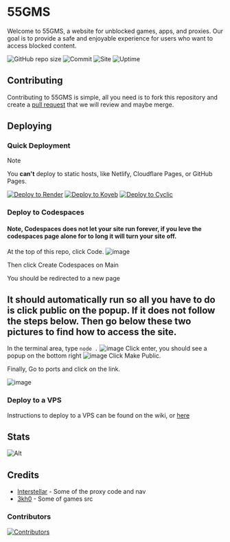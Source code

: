 # 55GMS

Welcome to 55GMS, a website for unblocked games, apps, and proxies. Our goal is to provide a safe and enjoyable experience for users who want to access blocked content.

![GitHub repo size](https://img.shields.io/github/repo-size/55gms/55gms)
![Commit](https://img.shields.io/github/commit-activity/w/55gms/55gms)
![Site](https://img.shields.io/website?url=https%3A%2F%2F55gms.com)
![Uptime](https://img.shields.io/uptimerobot/ratio/7/m793507060-97e6bef63b62591b668ced4f)

## Contributing

Contributing to 55GMS is simple, all you need is to fork this repository and create a [pull request](https://docs.github.com/en/pull-requests/collaborating-with-pull-requests/proposing-changes-to-your-work-with-pull-requests/creating-a-pull-request) that we will review and maybe merge.

## Deploying

### Quick Deployment

> [!NOTE]
> You **can't** deploy to static hosts, like Netlify, Cloudflare Pages, or GitHub Pages.

[![Deploy to Render](https://binbashbanana.github.io/deploy-buttons/buttons/remade/render.svg)](https://render.com/deploy?repo=https://github.com/55gms/55GMS)
[![Deploy to Koyeb](https://binbashbanana.github.io/deploy-buttons/buttons/remade/koyeb.svg)](https://app.koyeb.com/deploy?type=git&repository=github.com/55gms/55GMS&branch=main&name=55gms)
[![Deploy to Cyclic](https://binbashbanana.github.io/deploy-buttons/buttons/remade/cyclic.svg)](https://app.cyclic.sh/api/app/deploy/55gms/55GMS)

### Deploy to Codespaces

#### Note, Codespaces does not let your site run forever, if you leve the codespaces page alone for to long it will turn your site off.

At the top of this repo, click Code.
![image](https://github.com/user-attachments/assets/f39210a7-33a2-4ee8-b8da-97a894ddbf03)

Then click Create Codespaces on Main

You should be redirected to a new page

## It should automatically run so all you have to do is click public on the popup. If it does not follow the steps below. Then go below these two pictures to find how to access the site.

In the terminal area, type `node .`
![image](https://github.com/user-attachments/assets/ef75f5f1-e551-4332-8e60-7e4c8a2b563f)
Click enter, you should see a popup on the bottom right
![image](https://github.com/user-attachments/assets/7ebef636-6cde-474e-9ccc-b93f32906fe3)
Click Make Public.

Finally, Go to ports and click on the link.

![image](https://github.com/user-attachments/assets/38b12552-aedb-442e-93c9-d2cda4904e49)

### Deploy to a VPS

Instructions to deploy to a VPS can be found on the wiki, or <a href='https://github.com/55gms/55GMS/wiki'>here</a>

## Stats

![Alt](https://repobeats.axiom.co/api/embed/aa0d492e7df85dd81f1e15509991745130be77cd.svg "Repobeats analytics image")

## Credits

- [Interstellar](https://github.com/UseInterstellar/Interstellar) - Some of the proxy code and nav
- [3kh0](https://gitlab.com/3kh0/3kh0-assets) - Some of games src

### Contributors

[![Contributors](https://contrib.rocks/image?repo=55gms/55GMS)](https://github.com/55gms/55GMS/graphs/contributors)
